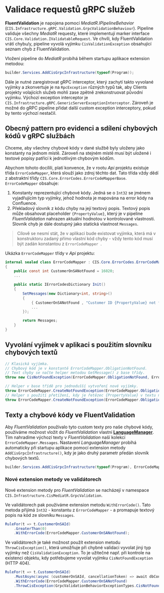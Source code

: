 # Validace requestů gRPC služeb
**FluentValidation** je napojena pomocí *MediatR.IPipelineBehavior* (`CIS.Infrastructure.gRPC.Validation.GrpcValidationBehaviour`).
Pipeline validuje všechny *MediatR* requesty, které implementují marker interface `CIS.Core.Validation.IValidatableRequest`.
Ve chvíli, kdy FluentValidation vrátí chybu/y, pipeline vyvolá vyjímku `CisValidationException` obsahující seznam chyb z FluentValidation.

Vložení pipeline do *MediatR* probíhá během startupu aplikace extension metodou:

```csharp
builder.Services.AddCisGrpcInfrastructure(typeof(Program));
```

Dále je nutné zaregistrovat gRPC interceptor, který zachytí takto vyvolané vyjímky a zkonvertuje je na `RpcException` různých typů tak, aby Clients projekty volajících služeb mohli zase zpětně zrekonstruovat původní vyjímku.
Výchozí exception interceptor je `CIS.Infrastructure.gRPC.GenericServerExceptionInterceptor`.
Zároveň je možné do gRPC pipeline přidat další custom exception interceptory, pokud by tento výchozí nestačil.

## Obecný pattern pro evidenci a sdílení chybových kódů v gRPC službách
Chceme, aby všechny chybové kódy v dané službě byly uloženy jako konstanty na jednom místě. 
Zároveň na stejném místě musí být uložené i textové popisy patřící k jednotlivým chybovým kódům.

Abychom tohoto docílili, platí konvence, že v rootu *Api* projektu existuje třída `ErrorCodeMapper`, která slouží jako zdroj těchto dat.
Tato třída vždy dědí z abstraktní třídy `CIS.Core.ErrorCodes.ErrorCodeMapperBase`.  
`ErrorCodeMapper` obsahuje:
1) Konstanty reprezentující chybové kódy.
Jedná se o `Int32` se jménem vyjadřujícím typ vyjímky, jehož hodnota je mapována na error kódy na Confluence.
2) Překladový slovník z kódu chyby na její textový popis.
Textový popis může obsahovat placeholder `{PropertyValue}`, který je v pipeline *FluentValidation* nahrazen aktuální hodnotou v kontrolované vlastnosti.  
Slovník chyb je dále dostupný jako statická vlastnost `Messages`.

> Cílově se nesmí stát, že v aplikaci bude existovat vyjímka, která má v konstruktoru zadaný přímo vlastní kód chyby - vždy tento kód musí být zadán konstantou z `ErrorCodeMapper `.

Ukázka `ErrorCodeMapper` třídy v *Api* projektu:
```csharp
internal sealed class ErrorCodeMapper : CIS.Core.ErrorCodes.ErrorCodeMapperBase
{
    public const int CustomerOnSANotFound = 16020;
    ...

    public static IErrorCodesDictionary Init()
    {
        SetMessages(new Dictionary<int, string>()
        {
            { CustomerOnSANotFound , "Customer ID {PropertyValue} not found" },
            ...
        });

        return Messages;
    }
}
```

## Vyvolání vyjímek v aplikaci s použitím slovníku chybových textů
```csharp
// Klasická vyjímka.
// Chybový kód je v konstantě ErrorCodeMapper.ObligationNotFound.
// Text chyby se načte helper metodou GetMessage() z base třídy.
throw new CisNotFoundException(ErrorCodeMapper.ObligationNotFound, ErrorCodeMapper.GetMessage(ErrorCodeMapper.ObligationNotFound));

// Helper v base třídě pro jednodušší vytvoření nové vyjímky.
throw ErrorCodeMapper.CreateNotFoundException(ErrorCodeMapper.ObligationNotFound);
// Helper s použití přetížení, kdy je řetězec {PropertyValue} v textu nahrazenou hodnotou request.ObligationId.
throw ErrorCodeMapper.CreateNotFoundException(ErrorCodeMapper.ObligationNotFound, request.ObligationId);
```

## Texty a chybové kódy ve FluentValidation
Aby *FluentValidation* používalo tyto custom texty pro naše chybové kódy, používáme možnost vložit do *FluentValidation* vlastní [**LanguageManager**](https://docs.fluentvalidation.net/en/latest/localization.html).
Tím nahradíme výchozí texty v *FluentValidation* naší kolekcí `ErrorCodeMapper.Messages`.
Nastavení *LanguageManager* probíhá automaticky při startupu aplikace pomocí extension metody `AddCisGrpcInfrastructure()`, kdy je jako druhý parametr předán slovník chybových textů.
```csharp
builder.Services.AddCisGrpcInfrastructure(typeof(Program), ErrorCodeMapper.Init());
```

### Nové extension metody ve validátorech
Nové extension metody pro *FluentValidation* se nacházejí v namespace `CIS.Infrastructure.CisMediatR.GrpcValidation`.

Ve validátorech pak používáme extension metodu `WithErrorCode()`.
Tato metoda přijímá `Int32` - konstantu z `ErrorCodeMapper` - a promapuje textový popis na kód ze slovníku `Messages`.
```csharp
RuleFor(t => t.CustomerOnSAId)
    .GreaterThan(0)
    .WithErrorCode(ErrorCodeMapper.CustomerOnSANotFound);
```

Ve validátorech je také možnost použít extension metodu `ThrowCisException()`, která umožňuje při chybné validaci vyvolat jiný typ vyjímky než `CisValidationException`.
To je užitečné např. při kontrole na existenci objektu, kdy potřebujeme vyvolat vyjímku `CisNotFoundException` (HTTP 404).
```csharp
RuleFor(t => t.CustomerOnSAId)
    .MustAsync(async (customerOnSAId, cancellationToken) => await dbContext.Customers.AnyAsync(t => t.CustomerOnSAId == customerOnSAId, cancellationToken))
    .WithErrorCode(ErrorCodeMapper.CustomerOnSANotFound)
    .ThrowCisException(GrpcValidationBehaviorExceptionTypes.CisNotFoundException);
```
